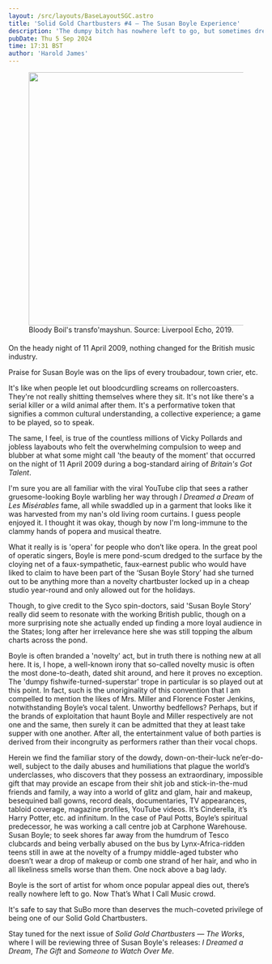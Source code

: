 ```yaml
---
layout: /src/layouts/BaseLayoutSGC.astro
title: 'Solid Gold Chartbusters #4 — The Susan Boyle Experience'
description: 'The dumpy bitch has nowhere left to go, but sometimes dreadfulness en masse can have an adverse effect.'
pubDate: Thu 5 Sep 2024
time: 17:31 BST
author: 'Harold James'
---
```

<figure>
<img src="https://i2-prod.liverpoolecho.co.uk/incoming/article16120515.ece/ALTERNATES/s1200/0_BeFunky-collage-1.jpg" style="width:500px;height:auto;" class="center">
<figcaption>Bloody Boil's transfo'mayshun. Source: Liverpool Echo, 2019.</figcaption>
</figure>
<p style="padding-top:5px;">On the heady night of 11 April 2009, nothing changed for the British music industry.</p>

Praise for Susan Boyle was on the lips of every troubadour, town crier, etc.

It's like when people let out bloodcurdling screams on rollercoasters. They're not really shitting themselves where they sit. It's not like there's a serial killer or a wild animal after them. It's a performative token that signifies a common cultural understanding, a collective experience; a game to be played, so to speak.

The same, I feel, is true of the countless millions of Vicky Pollards and jobless layabouts who felt the overwhelming compulsion to weep and blubber at what some might call 'the beauty of the moment' that occurred on the night of 11 April 2009 during a bog-standard airing of <i>Britain's Got Talent</i>.

I'm sure you are all familiar with the viral YouTube clip that sees a rather gruesome-looking Boyle warbling her way through <i>I Dreamed a Dream</i> of <i>Les Misérables</i> fame, all while swaddled up in a garment that looks like it was harvested from my nan's old living room curtains. I guess people enjoyed it. I thought it was okay, though by now I'm long-immune to the clammy hands of popera and musical theatre.

What it really is is 'opera' for people who don’t like opera. In the great pool of operatic singers, Boyle is mere pond-scum dredged to the surface by the cloying net of a faux-sympathetic, faux-earnest public who would have liked to claim to have been part of the ‘Susan Boyle Story’ had she turned out to be anything more than a novelty chartbuster locked up in a cheap studio year-round and only allowed out for the holidays.

Though, to give credit to the Syco spin-doctors, said 'Susan Boyle Story' really did seem to resonate with the working British public, though on a more surprising note she actually ended up finding a more loyal audience in the States; long after her irrelevance here she was still topping the album charts across the pond.

Boyle is often branded a 'novelty' act, but in truth there is nothing new at all here. It is, I hope, a well-known irony that so-called novelty music is often the most done-to-death, dated shit around, and here it proves no exception. The 'dumpy fishwife-turned-superstar' trope in particular is so played out at this point. In fact, such is the unoriginality of this convention that I am compelled to mention the likes of Mrs. Miller and Florence Foster Jenkins, notwithstanding Boyle’s vocal talent. Unworthy bedfellows? Perhaps, but if the brands of exploitation that haunt Boyle and Miller respectively are not one and the same, then surely it can be admitted that they at least take supper with one another. After all, the entertainment value of both parties is derived from their incongruity as performers rather than their vocal chops.

Herein we find the familiar story of the dowdy, down-on-their-luck ne’er-do-well, subject to the daily abuses and humiliations that plague the world’s underclasses, who discovers that they possess an extraordinary, impossible gift that may provide an escape from their shit job and stick-in-the-mud friends and family, a way into a world of glitz and glam, hair and makeup, besequined ball gowns, record deals, documentaries, TV appearances, tabloid coverage, magazine profiles, YouTube videos. It’s Cinderella, it’s Harry Potter, etc. ad infinitum. In the case of Paul Potts, Boyle’s spiritual predecessor, he was working a call centre job at Carphone Warehouse. Susan Boyle; to seek shores far away from the humdrum of Tesco clubcards and being verbally abused on the bus by Lynx-Africa-ridden teens still in awe at the novelty of a frumpy middle-aged tubster who doesn’t wear a drop of makeup or comb one strand of her hair, and who in all likeliness smells worse than them. One nock above a bag lady.

Boyle is the sort of artist for whom once popular appeal dies out, there’s really nowhere left to go. Now That’s What I Call Music crowd.

It's safe to say that SuBo more than deserves the much-coveted privilege of being one of our Solid Gold Chartbusters.

Stay tuned for the next issue of <i>Solid Gold Chartbusters — The Works</i>, where I will be reviewing three of Susan Boyle's releases: <i>I Dreamed a Dream</i>, <i>The Gift</i> and <i>Someone to Watch Over Me</i>.